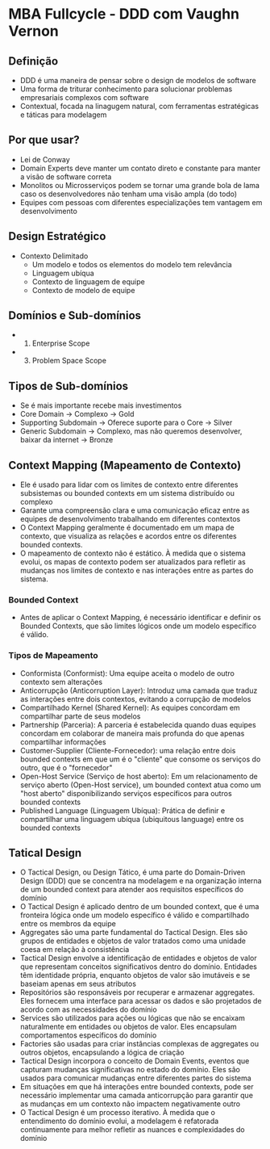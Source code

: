 # MBA Fullcycle - DDD com Vaughn Vernon

## Definição
- DDD é uma maneira de pensar sobre o design de modelos de software
- Uma forma de triturar conhecimento para solucionar problemas empresariais complexos com software
- Contextual, focada na linagugem natural, com ferramentas estratégicas e táticas para modelagem

## Por que usar?
- Lei de Conway
- Domain Experts deve manter um contato direto e constante para manter a visão de software correta
- Monolitos ou Microsserviços podem se tornar uma grande bola de lama caso os desenvolvedores não tenham uma visão ampla (do todo)
- Equipes com pessoas com diferentes especializações tem vantagem em desenvolvimento

## Design Estratégico
- Contexto Delimitado
    - Um modelo e todos os elementos do modelo tem relevância
    - Linguagem ubíqua
    - Contexto de linguagem de equipe
    - Contexto de modelo de equipe

## Domínios e Sub-domínios
- 1. Enterprise Scope
- 3. Problem Space Scope

## Tipos de Sub-domínios
- Se é mais importante recebe mais investimentos
- Core Domain -> Complexo -> Gold
- Supporting Subdomain -> Oferece suporte para o Core -> Silver
- Generic Subdomain -> Complexo, mas não queremos desenvolver, baixar da internet -> Bronze

## Context Mapping (Mapeamento de Contexto)
- Ele é usado para lidar com os limites de contexto entre diferentes subsistemas ou bounded contexts em um sistema distribuído ou complexo
- Garante uma compreensão clara e uma comunicação eficaz entre as equipes de desenvolvimento trabalhando em diferentes contextos
- O Context Mapping geralmente é documentado em um mapa de contexto, que visualiza as relações e acordos entre os diferentes bounded contexts.
- O mapeamento de contexto não é estático. À medida que o sistema evolui, os mapas de contexto podem ser atualizados para refletir as mudanças nos limites de contexto e nas interações entre as partes do sistema.

### Bounded Context
- Antes de aplicar o Context Mapping, é necessário identificar e definir os Bounded Contexts, que são limites lógicos onde um modelo específico é válido.

### Tipos de Mapeamento
- Conformista (Conformist): Uma equipe aceita o modelo de outro contexto sem alterações
- Anticorrupção (Anticorruption Layer): Introduz uma camada que traduz as interações entre dois contextos, evitando a corrupção de modelos
- Compartilhado Kernel (Shared Kernel): As equipes concordam em compartilhar parte de seus modelos
- Partnership (Parceria): A parceria é estabelecida quando duas equipes concordam em colaborar de maneira mais profunda do que apenas compartilhar informações
- Customer-Supplier (Cliente-Fornecedor): uma relação entre dois bounded contexts em que um é o "cliente" que consome os serviços do outro, que é o "fornecedor"
- Open-Host Service (Serviço de host aberto): Em um relacionamento de serviço aberto (Open-Host service), um bounded context atua como um "host aberto" disponibilizando serviços específicos para outros bounded contexts
- Published Language (Linguagem Ubíqua): Prática de definir e compartilhar uma linguagem ubíqua (ubiquitous language) entre os bounded contexts

## Tatical Design
- O Tactical Design, ou Design Tático, é uma parte do Domain-Driven Design (DDD) que se concentra na modelagem e na organização interna de um bounded context para atender aos requisitos específicos do domínio
- O Tactical Design é aplicado dentro de um bounded context, que é uma fronteira lógica onde um modelo específico é válido e compartilhado entre os membros da equipe
- Aggregates são uma parte fundamental do Tactical Design. Eles são grupos de entidades e objetos de valor tratados como uma unidade coesa em relação à consistência
- Tactical Design envolve a identificação de entidades e objetos de valor que representam conceitos significativos dentro do domínio. Entidades têm identidade própria, enquanto objetos de valor são imutáveis e se baseiam apenas em seus atributos
- Repositórios são responsáveis por recuperar e armazenar aggregates. Eles fornecem uma interface para acessar os dados e são projetados de acordo com as necessidades do domínio
- Services são utilizados para ações ou lógicas que não se encaixam naturalmente em entidades ou objetos de valor. Eles encapsulam comportamentos específicos do domínio
- Factories são usadas para criar instâncias complexas de aggregates ou outros objetos, encapsulando a lógica de criação
- Tactical Design incorpora o conceito de Domain Events, eventos que capturam mudanças significativas no estado do domínio. Eles são usados para comunicar mudanças entre diferentes partes do sistema
- Em situações em que há interações entre bounded contexts, pode ser necessário implementar uma camada anticorrupção para garantir que as mudanças em um contexto não impactem negativamente outro
- O Tactical Design é um processo iterativo. À medida que o entendimento do domínio evolui, a modelagem é refatorada continuamente para melhor refletir as nuances e complexidades do domínio

